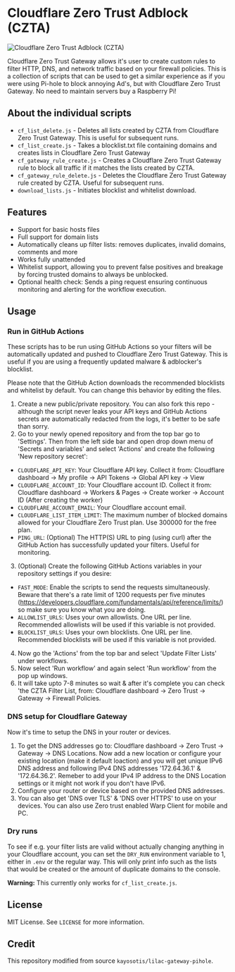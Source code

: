 # Cloudflare Zero Trust Adblock (CZTA)

![Cloudflare Zero Trust Adblock (CZTA)](https://github.com/nayemahmedniloy/ReactNativeSetup/assets/71997569/13b655bd-97c4-4565-8efb-5cf9733ce164)

Cloudflare Zero Trust Gateway allows it's user to create custom rules to filter HTTP, DNS, and network traffic based on your firewall policies. This is a collection of scripts that can be used to get a similar experience as if you were using Pi-hole to block annoying Ad's, but with Cloudflare Zero Trust Gateway. No need to maintain servers buy a Raspberry Pi!

## About the individual scripts

- `cf_list_delete.js` - Deletes all lists created by CZTA from Cloudflare Zero Trust Gateway. This is useful for subsequent runs.
- `cf_list_create.js` - Takes a blocklist.txt file containing domains and creates lists in Cloudflare Zero Trust Gateway
- `cf_gateway_rule_create.js` - Creates a Cloudflare Zero Trust Gateway rule to block all traffic if it matches the lists created by CZTA.
- `cf_gateway_rule_delete.js` - Deletes the Cloudflare Zero Trust Gateway rule created by CZTA. Useful for subsequent runs.
- `download_lists.js` - Initiates blocklist and whitelist download.

## Features

- Support for basic hosts files
- Full support for domain lists
- Automatically cleans up filter lists: removes duplicates, invalid domains, comments and more
- Works fully unattended
- Whitelist support, allowing you to prevent false positives and breakage by forcing trusted domains to always be unblocked.
- Optional health check: Sends a ping request ensuring continuous monitoring and alerting for the workflow execution.

## Usage 

### Run in GitHub Actions

These scripts has to be run using GitHub Actions so your filters will be automatically updated and pushed to Cloudflare Zero Trust Gateway. This is useful if you are using a frequently updated malware & adblocker's blocklist.

Please note that the GitHub Action downloads the recommended blocklists and whitelist by default. You can change this behavior by editing the files.

1. Create a new public/private repository. You can also fork this repo - although the script never leaks your API keys and GitHub Actions secrets are automatically redacted from the logs, it's better to be safe than sorry.
2. Go to your newly opened repository and from the top bar go to 'Settings'. Then from the left side bar and open drop down menu of 'Secrets and variables' and select 'Actions' and create the following 'New repository secret':

- `CLOUDFLARE_API_KEY`: Your Cloudflare API key. Collect it from: Cloudflare dashboard -> My profile -> API Tokens -> Global API key -> View
- `CLOUDFLARE_ACCOUNT_ID`: Your Cloudflare account ID. Collect it from: Cloudflare dashboard -> Workers & Pages -> Create worker -> Account ID (After creating the worker)
- `CLOUDFLARE_ACCOUNT_EMAIL`: Your Cloudflare account email.
- `CLOUDFLARE_LIST_ITEM_LIMIT`: The maximum number of blocked domains allowed for your Cloudflare Zero Trust plan. Use 300000 for the free plan.
- `PING_URL`: (Optional) The HTTP(S) URL to ping (using curl) after the GitHub Action has successfully updated your filters. Useful for monitoring.

3. (Optional) Create the following GitHub Actions variables in your repository settings if you desire:

- `FAST_MODE`: Enable the scripts to send the requests simultaneously. Beware that there's a rate limit of 1200 requests per five minutes (https://developers.cloudflare.com/fundamentals/api/reference/limits/) so make sure you know what you are doing.
- `ALLOWLIST_URLS`: Uses your own allowlists. One URL per line. Recommended allowlists will be used if this variable is not provided.
- `BLOCKLIST_URLS`: Uses your own blocklists. One URL per line. Recommended blocklists will be used if this variable is not provided.

4. Now go the 'Actions' from the top bar and select 'Update Filter Lists' under workflows.
5. Now select 'Run workflow' and again select 'Run workflow' from the pop up windows.
6. It will take upto 7-8 minutes so wait & after it's complete you can check 'the CZTA Filter List, from: Cloudflare dashboard -> Zero Trust -> Gateway -> Firewall Policies.

### DNS setup for Cloudflare Gateway

Now it's time to setup the DNS in your router or devices.

1. To get the DNS addresses go to: Cloudflare dashboard -> Zero Trust -> Gateway -> DNS Locations. Now add a new location or configure your existing location (make it default loaction) and you will get unique IPv6 DNS address and following IPv4 DNS addresses '172.64.36.1' & '172.64.36.2'. Remeber to add your IPv4 IP address to the DNS Location settings or it might not work if you don't have IPv6.
2. Configure your router or device based on the provided DNS addresses.
3. You can also get 'DNS over TLS' & 'DNS over HTTPS' to use on your devices. You can also use Zero trust enabled Warp Client for mobile and PC.

### Dry runs

To see if e.g. your filter lists are valid without actually changing anything in your Cloudflare account, you can set the `DRY_RUN` environment variable to 1, either in `.env` or the regular way. This will only print info such as the lists that would be created or the amount of duplicate domains to the console.

**Warning:** This currently only works for `cf_list_create.js`.

## License

MIT License. See `LICENSE` for more information.

## Credit

This repository modified from source `kayosotis/lilac-gateway-pihole`.

